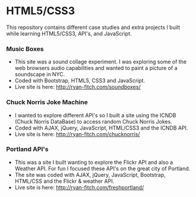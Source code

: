 HTML5/CSS3
============== 
This repository contains different case studies and extra projects I built while learning HTML5/CSS3, API's, and JavaScript.

### Music Boxes
* This site was a sound collage experiment.  I was exploring some of the web browsers audio capabilities and wanted to paint a picture of a soundscape in NYC.
* Coded with Bootstrap, HTML5, CSS3 and JavaScript.
* Live site is here: http://ryan-fitch.com/soundboxes/

### Chuck Norris Joke Machine
* I wanted to explore different API's so I built a site using the ICNDB (Chuck Norris DataBase) to access random Chuck Norris Jokes.
* Coded with AJAX, jQuery, JavaScript, HTML/CSS3 and the ICNDB API.
* Live site is here: http://ryan-fitch.com/chucknorris/

### Portland API's 
* This was a site I built wanting to explore the Flickr API and also a Weather API.  For fun I focused these API's on the great city of Portland.  
* The site was coded with AJAX, jQuery, JavaScript, Bootstrap, HTML/CSS and the Flickr & weather API.
* Live site is here: http://ryan-fitch.com/freshportland/
